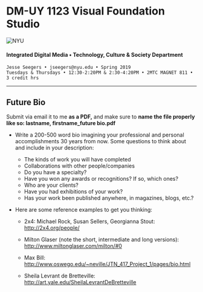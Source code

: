 # DM-UY 1123 Visual Foundation Studio

![NYU](C:/Users/Jesse%20Seegers/Desktop/NYU%20VFS/DM-1123-A-VFS-FA18-SEEGERS/nyu_soe_logo.png)

#### Integrated Digital Media • Technology, Culture & Society Department 

```
Jesse Seegers • jseegers@nyu.edu • Spring 2019 
Tuesdays & Thursdays • 12:30-2:20PM & 2:30-4:20PM • 2MTC MAGNET 811 • 3 credit hrs
```

------

## **Future Bio**

Submit via email it to me **as a PDF,** and make sure to **name the file properly like so: lastname, firstname_future bio.pdf**

- Write a 200-500 word bio imagining your professional and personal accomplishments 30 years from now. Some questions to think about and include in your description:
  - The kinds of work you will have completed
  - Collaborations with other people/companies
  - Do you have a specialty?
  - Have you won any awards or recognitions? If so, which ones?
  - Who are your clients?
  - Have you had exhibitions of your work?
  - Has your work been published anywhere, in magazines, blogs, etc.?

- Here are some reference examples to get you thinking:

  - 2x4: Michael Rock, Susan Sellers, Georgianna Stout: http://2x4.org/people/

  - Milton Glaser (note the short, intermediate and long versions): http://www.miltonglaser.com/milton/#0

  - Max Bill: http://www.oswego.edu/~neville/JTN_417_Project_1/pages/bio.html

  - Sheila Levrant de Bretteville: http://art.yale.edu/SheilaLevrantDeBretteville

